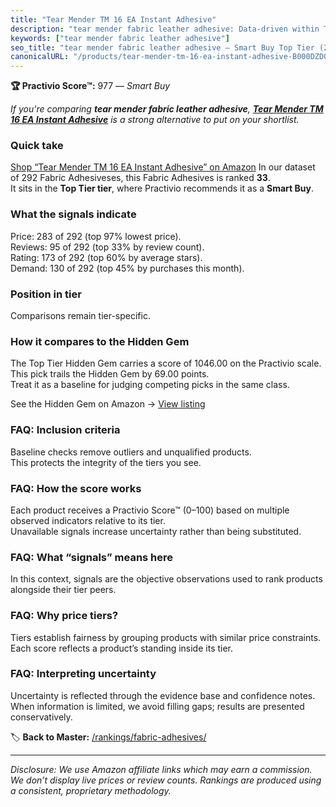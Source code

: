 ```yaml
---
title: "Tear Mender TM 16 EA Instant Adhesive"
description: "tear mender fabric leather adhesive: Data-driven within Top Tier ranking using the Practivio Score™. Positioned by quality, value, demand, findability, momentu…"
keywords: ["tear mender fabric leather adhesive"]
seo_title: "tear mender fabric leather adhesive — Smart Buy Top Tier (2025)"
canonicalURL: "/products/tear-mender-tm-16-ea-instant-adhesive-B000DZD0BI/"
---
```


**🏆 Practivio Score™:** 977 — _Smart Buy_


*If you're comparing **tear mender fabric leather adhesive**, **[Tear Mender TM 16 EA Instant Adhesive](https://www.amazon.com/dp/B000DZD0BI?tag=practivio-20)** is a strong alternative to put on your shortlist.*
### Quick take
[Shop “Tear Mender TM 16 EA Instant Adhesive” on Amazon](https://www.amazon.com/dp/B000DZD0BI?tag=practivio-20)
In our dataset of 292 Fabric Adhesiveses, this Fabric Adhesives is ranked **33**.  
It sits in the **Top Tier tier**, where Practivio recommends it as a **Smart Buy**.

### What the signals indicate
Price: 283 of 292 (top 97% lowest price).  
Reviews: 95 of 292 (top 33% by review count).  
Rating: 173 of 292 (top 60% by average stars).  
Demand: 130 of 292 (top 45% by purchases this month).

### Position in tier
Comparisons remain tier-specific.

### How it compares to the Hidden Gem
The Top Tier Hidden Gem carries a score of 1046.00 on the Practivio scale.  
This pick trails the Hidden Gem by 69.00 points.  
Treat it as a baseline for judging competing picks in the same class.  

See the Hidden Gem on Amazon → [View listing](https://www.amazon.com/dp/B007TSYNG8?tag=practivio-20)

### FAQ: Inclusion criteria
Baseline checks remove outliers and unqualified products.  
This protects the integrity of the tiers you see.

### FAQ: How the score works
Each product receives a Practivio Score™ (0–100) based on multiple observed indicators relative to its tier.  
Unavailable signals increase uncertainty rather than being substituted.

### FAQ: What “signals” means here
In this context, signals are the objective observations used to rank products alongside their tier peers.

### FAQ: Why price tiers?
Tiers establish fairness by grouping products with similar price constraints.  
Each score reflects a product’s standing inside its tier.

### FAQ: Interpreting uncertainty
Uncertainty is reflected through the evidence base and confidence notes.  
When information is limited, we avoid filling gaps; results are presented conservatively.


🏷️ **Back to Master:** [/rankings/fabric-adhesives/](/rankings/fabric-adhesives/)

---
_Disclosure: We use Amazon affiliate links which may earn a commission. We don’t display live prices or review counts. Rankings are produced using a consistent, proprietary methodology._

